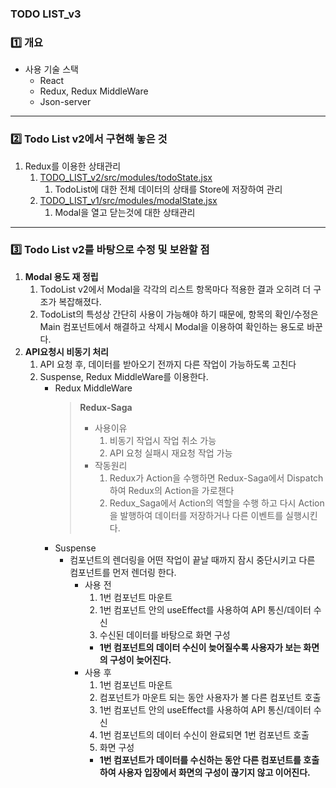 ### TODO LIST_v3
### 1️⃣ 개요
- 사용 기술 스택
  - React
  - Redux, Redux MiddleWare
  - Json-server
---------------------------------
### 2️⃣ Todo List v2에서 구현해 놓은 것
  1. Redux를 이용한 상태관리
     1. [TODO_LIST_v2/src/modules/todoState.jsx](https://github.com/augusstt06/TODO_LIST_v2/blob/master/src/modules/todoState.jsx)
        1. TodoList에 대한 전체 데이터의 상태를 Store에 저장하여 관리
     2. [TODO_LIST_v1/src/modules/modalState.jsx](https://github.com/augusstt06/TODO_LIST_v2/blob/master/src/modules/modalState.jsx)
        1. Modal을 열고 닫는것에 대한 상태관리
---------------------------------
        
### 3️⃣ Todo List v2를 바탕으로 수정 및 보완할 점
1. __Modal 용도 재 정립__
   1. TodoList v2에서 Modal을 각각의 리스트 항목마다 적용한 결과 오히려 더 구조가 복잡해졌다.
   2. TodoList의 특성상 간단히 사용이 가능해야 하기 때문에, 항목의 확인/수정은 Main 컴포넌트에서 해결하고 삭제시 Modal을 이용하여 확인하는 용도로 바꾼다.
2. __API요청시 비동기 처리__
   1. API 요청 후, 데이터를 받아오기 전까지 다른 작업이 가능하도록 고친다
   2. Suspense, Redux MiddleWare를 이용한다.
      - Redux MiddleWare
         >__Redux-Saga__
         > * 사용이유
         >    1. 비동기 작업시 작업 취소 가능
         >    2. API 요청 실패시 재요청 작업 가능
         >* 작동원리
         >    1. Redux가 Action을 수행하면 Redux-Saga에서 Dispatch하여 Redux의 Action을 가로챈다
         >    2. Redux_Saga에서 Action의 역할을 수행 하고 다시 Action을 발행하여 데이터를 저장하거나 다른 이벤트를 실행시킨다. 
      - Suspense
        - 컴포넌트의 렌더링을 어떤 작업이 끝날 때까지 잠시 중단시키고 다른 컴포넌트를 먼저 렌더링 한다.
          - 사용 전
            1. 1번 컴포넌트 마운트
            2. 1번 컴포넌트 안의 useEffect를 사용하여 API 통신/데이터 수신
            3. 수신된 데이터를 바탕으로 화면 구성
            * __1번 컴포넌트의 데이터 수신이 늦어질수록 사용자가 보는 화면의 구성이 늦어진다.__ 
          - 사용 후
            1. 1번 컴포넌트 마운트
            2. 컴포넌트가 마운트 되는 동안 사용자가 볼 다른 컴포넌트 호출
            3. 1번 컴포넌트 안의 useEffect를 사용하여 API 통신/데이터 수신
            4. 1번 컴포넌트의 데이터 수신이 완료되면 1번 컴포넌트 호출
            5. 화면 구성
            * __1번 컴포넌트가 데이터를 수신하는 동안 다른 컴포넌트를 호출하여 사용자 입장에서 화면의 구성이 끊기지 않고 이어진다.__